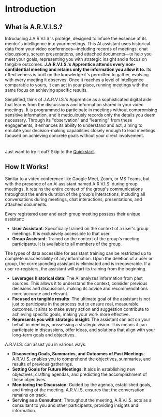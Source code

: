 # Introduction

## What is A.R.V.I.S.?

Introducing J.A.R.V.I.S.'s protégé, designed to infuse the essence of its mentor's intelligence into your meetings. This AI assistant uses historical data from your video conferences—including records of meetings, chat discussions, screen presentations, and attached documents—to help you meet your goals, representing you with strategic insight and a focus on tangible outcomes. **J.A.R.V.I.S.'s Apprentice attends every non-confidential meeting and retains only the information you allow it to.** Its effectiveness is built on the knowledge it's permitted to gather, evolving with every meeting it observes. Once it reaches a level of intelligence comparable to yours, it can act in your place, running meetings with the same focus on achieving specific results.

Simplified, think of J.A.R.V.I.S.'s Apprentice as a sophisticated digital aide that learns from the discussions and information shared in your video meetings. It is programmed to participate in meetings without compromising sensitive information, and it meticulously records only the details you deem necessary. Through its "observation" and "learning" from these engagements, it enhances its ability to understand and act, aiming to emulate your decision-making capabilities closely enough to lead meetings focused on achieving concrete goals without your direct involvement.

<div class="tip custom-block" style="padding-top: 8px">

Just want to try it out? Skip to the [Quickstart](./get-started).

</div>

## How It Works!

Similar to a video conference like Google Meet, Zoom, or MS Teams, but with the presence of an AI assistant named A.R.V.I.S. during group meetings. It retains the entire context of the group's communications throughout the entire duration of the group's interactions, including all conversations during meetings, chat interactions, presentations, and attached documents. 

Every registered user and each group meeting possess their unique assistant:
- **User Assistant**: Specifically trained on the context of a user's group meetings. It is exclusively accessible to that user.
- **Group Assistant**: Trained on the context of the group's meeting participants. It is available to all members of the group.

The types of data accessible for assistant training can be restricted up to complete inaccessibility of any information. Upon the deletion of a user or group, the corresponding assistant is eliminated and is irrecoverable. If a user re-registers, the assistant will start its training from the beginning.

- **Leverages historical data**: The AI analyzes information from past sources. This allows it to understand the context, consider previous decisions and discussions, making its advice and recommendations more accurate and relevant.
- **Focused on tangible results**: The ultimate goal of the assistant is not just to participate in the process but to ensure real, measurable outcomes. It aims to make every action and suggestion contribute to achieving specific goals, making your work more effective.
- **Represents you with strategic insight**: The assistant can act on your behalf in meetings, possessing a strategic vision. This means it can participate in discussions, offer ideas, and solutions that align with your long-term goals and objectives.

A.R.V.I.S. can assist you in various ways:
- **Discovering Goals, Summaries, and Outcomes of Past Meetings**: A.R.V.I.S. enables you to comprehend the objectives, summaries, and results of previous gatherings.
- **Setting Goals for Future Meetings**: It aids in establishing new objectives, crafting agendas, and predicting the accomplishment of these objectives.
- **Monitoring the Discussion**: Guided by the agenda, established goals, and timing of the meeting, A.R.V.I.S. ensures that the conversation remains on track.
- **Serving as a Consultant**: Throughout the meeting, A.R.V.I.S. acts as a consultant to you and other participants, providing insights and information.



